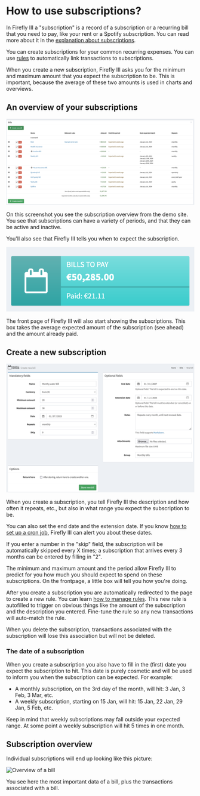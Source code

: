 # How to use subscriptions?

In Firefly III a "subscription" is a record of a subscription or a recurring bill that you need to pay, like your rent or a Spotify subscription. You can read more about it in the [explanation about subscriptions](../../../explanation/financial-concepts/subscriptions.md).


You can create subscriptions for your common recurring expenses. You can use [rules](../features/rules.md) to automatically link transactions to subscriptions.

When you create a new subscription, Firefly III asks you for the minimum and maximum amount that you expect the subscription to be. This is important, because the average of these two amounts is used in charts and overviews.

## An overview of your subscriptions

![Overview of subscriptions](../../../images/how-to/firefly-iii/finances/overview-subscriptions.png)

On this screenshot you see the subscription overview from the demo site. You see that subscriptions can have a variety of periods, and that they can be active and inactive.

You'll also see that Firefly III tells you when to expect the subscription. 

![The subscriptions on the dashboard](../../../images/how-to/firefly-iii/finances/subscriptions-frontpage.png)

The front page of Firefly III will also start showing the subscriptions. This box takes the average expected amount of the subscription (see ahead) and the amount already paid.

## Create a new subscription

![Create a new subscription](../../../images/how-to/firefly-iii/finances/create-subscription.png)

When you create a subscription, you tell Firefly III the description and how often it repeats, etc., but also in what range you expect the subscription to be.

You can also set the end date and the extension date. If you know [how to set up a cron job](../advanced/cron.md), Firefly III can alert you about these dates. 

If you enter a number in the "skip" field, the subscription will be automatically skipped every X times; a subscription that arrives every 3 months can be entered by filling in "2".

The minimum and maximum amount and the period allow Firefly III to predict for you how much you should expect to spend on these subscriptions. On the frontpage, a little box will tell you how you're doing.  

After you create a subscription you are automatically redirected to the page to create a new rule. You can learn [how to manage rules](../features/rules.md). This new rule is autofilled to trigger on obvious things like the amount of the subscription and the description you entered. Fine-tune the rule so any new transactions will auto-match the rule. 

When you delete the subscription, transactions associated with the subscription will lose this association but will not be deleted.

### The date of a subscription

When you create a subscription you also have to fill in the (first) date you expect the subscription to hit. This date is purely cosmetic and will be used to inform you when the subscription can be expected. For example:

* A monthly subscription, on the 3rd day of the month, will hit: 3 Jan, 3 Feb, 3 Mar, etc.
* A weekly subscription, starting on 15 Jan, will hit: 15 Jan, 22 Jan, 29 Jan, 5 Feb, etc.

Keep in mind that weekly subscriptions may fall outside your expected range. At some point a weekly subscription will hit 5 times in one month.

## Subscription overview

Individual subscriptions will end up looking like this picture:

![Overview of a bill](../../../images/how-to/firefly-iii/finances/bills-show.png)

You see here the most important data of a bill, plus the transactions associated with a bill.
